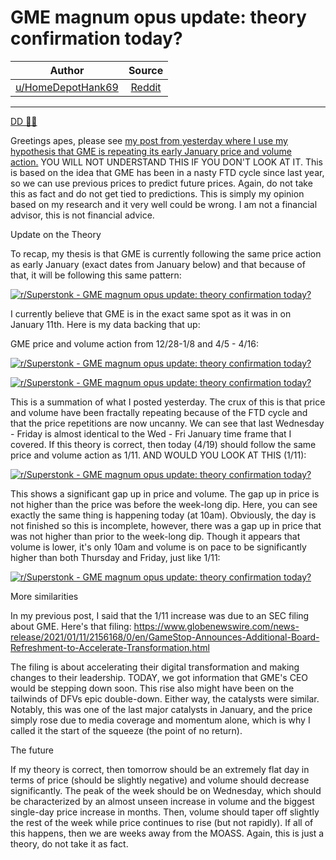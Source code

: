 GME magnum opus update: theory confirmation today?
==================================================

| Author       | Source       | 
| :-------------: |:-------------:|
|  [u/HomeDepotHank69](https://www.reddit.com/user/HomeDepotHank69/) | [Reddit](https://www.reddit.com/r/Superstonk/comments/mu1esp/gme_magnum_opus_update_theory_confirmation_today/) | 

---

[DD 👨‍🔬](https://www.reddit.com/r/Superstonk/search?q=flair_name%3A%22DD%20%F0%9F%91%A8%E2%80%8D%F0%9F%94%AC%22&restrict_sr=1)

Greetings apes, please see [my post from yesterday where I use my hypothesis that GME is repeating its early January price and volume action.](https://www.reddit.com/r/Superstonk/comments/mtf4e4/gme_magnum_opus_dd_past_present_future/) YOU WILL NOT UNDERSTAND THIS IF YOU DON'T LOOK AT IT. This is based on the idea that GME has been in a nasty FTD cycle since last year, so we can use previous prices to predict future prices. Again, do not take this as fact and do not get tied to predictions. This is simply my opinion based on my research and it very well could be wrong. I am not a financial advisor, this is not financial advice.

Update on the Theory

To recap, my thesis is that GME is currently following the same price action as early January (exact dates from January below) and that because of that, it will be following this same pattern:

[![r/Superstonk - GME magnum opus update: theory confirmation today?](https://preview.redd.it/6ombiegs05u61.png?width=1352&format=png&auto=webp&s=2132dc387ca703f39c503224599b8b9223ef92fa)](https://preview.redd.it/6ombiegs05u61.png?width=1352&format=png&auto=webp&s=2132dc387ca703f39c503224599b8b9223ef92fa)

I currently believe that GME is in the exact same spot as it was in on January 11th. Here is my data backing that up:

GME price and volume action from 12/28-1/8 and 4/5 - 4/16:

[![r/Superstonk - GME magnum opus update: theory confirmation today?](https://preview.redd.it/jadjqm8u05u61.png?width=1166&format=png&auto=webp&s=487d638ac471982fd2b76c56b971e3e0f31f93b3)](https://preview.redd.it/jadjqm8u05u61.png?width=1166&format=png&auto=webp&s=487d638ac471982fd2b76c56b971e3e0f31f93b3)

[![r/Superstonk - GME magnum opus update: theory confirmation today?](https://preview.redd.it/93jt6w2v05u61.png?width=1178&format=png&auto=webp&s=183dc0c95b296068e304cbdee561e49f4e176d2b)](https://preview.redd.it/93jt6w2v05u61.png?width=1178&format=png&auto=webp&s=183dc0c95b296068e304cbdee561e49f4e176d2b)

This is a summation of what I posted yesterday. The crux of this is that price and volume have been fractally repeating because of the FTD cycle and that the price repetitions are now uncanny. We can see that last Wednesday - Friday is almost identical to the Wed - Fri January time frame that I covered. If this theory is correct, then today (4/19) should follow the same price and volume action as 1/11. AND WOULD YOU LOOK AT THIS (1/11):

[![r/Superstonk - GME magnum opus update: theory confirmation today?](https://preview.redd.it/uohfzppw05u61.png?width=624&format=png&auto=webp&s=c4792ecd29a15251a91b5417432ecb5841a8464c)](https://preview.redd.it/uohfzppw05u61.png?width=624&format=png&auto=webp&s=c4792ecd29a15251a91b5417432ecb5841a8464c)

This shows a significant gap up in price and volume. The gap up in price is not higher than the price was before the week-long dip. Here, you can see exactly the same thing is happening today (at 10am). Obviously, the day is not finished so this is incomplete, however, there was a gap up in price that was not higher than prior to the week-long dip. Though it appears that volume is lower, it's only 10am and volume is on pace to be significantly higher than both Thursday and Friday, just like 1/11:

[![r/Superstonk - GME magnum opus update: theory confirmation today?](https://preview.redd.it/3rs1h4tx05u61.png?width=700&format=png&auto=webp&s=d13845131cc1691ebba97ac471d4dce64c3ec93d)](https://preview.redd.it/3rs1h4tx05u61.png?width=700&format=png&auto=webp&s=d13845131cc1691ebba97ac471d4dce64c3ec93d)

More similarities

In my previous post, I said that the 1/11 increase was due to an SEC filing about GME. Here's that filing: <https://www.globenewswire.com/news-release/2021/01/11/2156168/0/en/GameStop-Announces-Additional-Board-Refreshment-to-Accelerate-Transformation.html>

The filing is about accelerating their digital transformation and making changes to their leadership. TODAY, we got information that GME's CEO would be stepping down soon. This rise also might have been on the tailwinds of DFVs epic double-down. Either way, the catalysts were similar. Notably, this was one of the last major catalysts in January, and the price simply rose due to media coverage and momentum alone, which is why I called it the start of the squeeze (the point of no return).

The future

If my theory is correct, then tomorrow should be an extremely flat day in terms of price (should be slightly negative) and volume should decrease significantly. The peak of the week should be on Wednesday, which should be characterized by an almost unseen increase in volume and the biggest single-day price increase in months. Then, volume should taper off slightly the rest of the week while price continues to rise (but not rapidly). If all of this happens, then we are weeks away from the MOASS. Again, this is just a theory, do not take it as fact.
